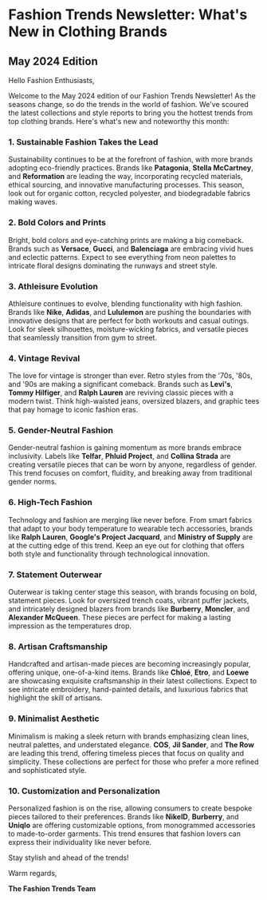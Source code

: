 # Fashion Trends Newsletter: What's New in Clothing Brands

## May 2024 Edition

Hello Fashion Enthusiasts,

Welcome to the May 2024 edition of our Fashion Trends Newsletter! As the seasons change, so do the trends in the world of fashion. We've scoured the latest collections and style reports to bring you the hottest trends from top clothing brands. Here's what's new and noteworthy this month:

### 1. Sustainable Fashion Takes the Lead

Sustainability continues to be at the forefront of fashion, with more brands adopting eco-friendly practices. Brands like **Patagonia**, **Stella McCartney**, and **Reformation** are leading the way, incorporating recycled materials, ethical sourcing, and innovative manufacturing processes. This season, look out for organic cotton, recycled polyester, and biodegradable fabrics making waves.

### 2. Bold Colors and Prints

Bright, bold colors and eye-catching prints are making a big comeback. Brands such as **Versace**, **Gucci**, and **Balenciaga** are embracing vivid hues and eclectic patterns. Expect to see everything from neon palettes to intricate floral designs dominating the runways and street style.

### 3. Athleisure Evolution

Athleisure continues to evolve, blending functionality with high fashion. Brands like **Nike**, **Adidas**, and **Lululemon** are pushing the boundaries with innovative designs that are perfect for both workouts and casual outings. Look for sleek silhouettes, moisture-wicking fabrics, and versatile pieces that seamlessly transition from gym to street.

### 4. Vintage Revival

The love for vintage is stronger than ever. Retro styles from the '70s, '80s, and '90s are making a significant comeback. Brands such as **Levi's**, **Tommy Hilfiger**, and **Ralph Lauren** are reviving classic pieces with a modern twist. Think high-waisted jeans, oversized blazers, and graphic tees that pay homage to iconic fashion eras.

### 5. Gender-Neutral Fashion

Gender-neutral fashion is gaining momentum as more brands embrace inclusivity. Labels like **Telfar**, **Phluid Project**, and **Collina Strada** are creating versatile pieces that can be worn by anyone, regardless of gender. This trend focuses on comfort, fluidity, and breaking away from traditional gender norms.

### 6. High-Tech Fashion

Technology and fashion are merging like never before. From smart fabrics that adapt to your body temperature to wearable tech accessories, brands like **Ralph Lauren**, **Google's Project Jacquard**, and **Ministry of Supply** are at the cutting edge of this trend. Keep an eye out for clothing that offers both style and functionality through technological innovation.

### 7. Statement Outerwear

Outerwear is taking center stage this season, with brands focusing on bold, statement pieces. Look for oversized trench coats, vibrant puffer jackets, and intricately designed blazers from brands like **Burberry**, **Moncler**, and **Alexander McQueen**. These pieces are perfect for making a lasting impression as the temperatures drop.

### 8. Artisan Craftsmanship

Handcrafted and artisan-made pieces are becoming increasingly popular, offering unique, one-of-a-kind items. Brands like **Chloé**, **Etro**, and **Loewe** are showcasing exquisite craftsmanship in their latest collections. Expect to see intricate embroidery, hand-painted details, and luxurious fabrics that highlight the skill of artisans.

### 9. Minimalist Aesthetic

Minimalism is making a sleek return with brands emphasizing clean lines, neutral palettes, and understated elegance. **COS**, **Jil Sander**, and **The Row** are leading this trend, offering timeless pieces that focus on quality and simplicity. These collections are perfect for those who prefer a more refined and sophisticated style.

### 10. Customization and Personalization

Personalized fashion is on the rise, allowing consumers to create bespoke pieces tailored to their preferences. Brands like **NikeID**, **Burberry**, and **Uniqlo** are offering customizable options, from monogrammed accessories to made-to-order garments. This trend ensures that fashion lovers can express their individuality like never before.

Stay stylish and ahead of the trends!

Warm regards,

**The Fashion Trends Team**
